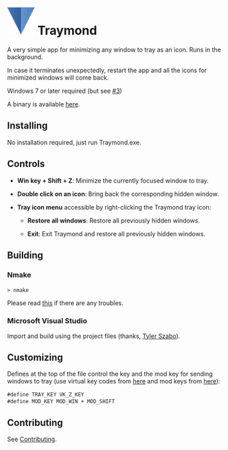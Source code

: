![Traymond](https://github.com/fcFn/fcFn.github.io/blob/master/images/logos/traymond_logo.png) Traymond
=======

A very simple app for minimizing any window to tray as an icon. Runs in the background.

In case it terminates unexpectedly, restart the app and all the icons for minimized windows will come back.

Windows 7 or later required (but see [#3](/../../issues/3)) 

A binary is available [here](https://github.com/fcFn/traymond/releases).

Installing
------------

No installation required, just run Traymond.exe.

Controls
--------

+ __Win key + Shift + Z__: Minimize the currently focused window to tray.

+ __Double click on an icon__: Bring back the corresponding hidden window.

+ __Tray icon menu__ accessible by right-clicking the Traymond tray icon:

  + __Restore all windows__: Restore all previously hidden windows.

  + __Exit__: Exit Traymond and restore all previously hidden windows.

Building
--------

### Nmake

`> nmake`

Please read [this](https://msdn.microsoft.com/en-us/library/f35ctcxw.aspx) if there are any troubles.

### Microsoft Visual Studio

Import and build using the project files (thanks, [Tyler Szabo](https://github.com/tylerszabo)).

Customizing
-------------

Defines at the top of the file control the key and the mod key for sending windows to tray (use virtual key codes from [here](https://msdn.microsoft.com/en-us/library/windows/desktop/dd375731(v=vs.85).aspx) and mod keys from [here](https://msdn.microsoft.com/en-us/library/windows/desktop/ms646309(v=vs.85).aspx)):
```
#define TRAY_KEY VK_Z_KEY
#define MOD_KEY MOD_WIN + MOD_SHIFT
```
Contributing
------------

See [Contributing](https://github.com/fcFn/traymond/blob/master/CONTRIBUTING.md).
